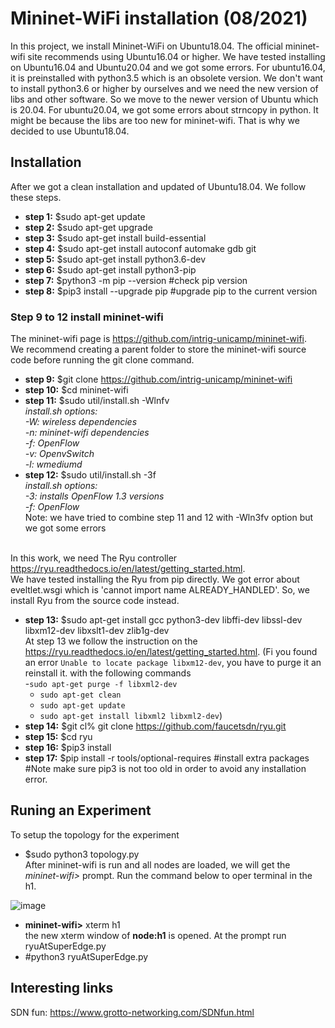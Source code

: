 # Mininet-WiFi installation (08/2021)
In this project, we install Mininet-WiFi on Ubuntu18.04.
The official mininet-wifi site recommends using Ubuntu16.04 or higher.
We have tested installing on Ubuntu16.04 and Ubuntu20.04 and we got some errors.
For ubuntu16.04, it is preinstalled with python3.5 which is an obsolete version. 
We don't want to install python3.6 or higher by ourselves and we need the new version of libs and other software. 
So we move to the newer version of Ubuntu which is 20.04.
For ubuntu20.04, we got some errors about strncopy in python. It might be because the libs are too new for mininet-wifi.
That is why we decided to use Ubuntu18.04.
<br>
## Installation
After we got a clean installation and updated of Ubuntu18.04. 
We follow these steps.
- **step 1:** $sudo apt-get update
- **step 2:** $sudo apt-get upgrade
- **step 3:** $sudo apt-get install build-essential
- **step 4:** $sudo apt-get install autoconf automake gdb git
- **step 5:** $sudo apt-get install python3.6-dev
- **step 6:** $sudo apt-get install python3-pip
- **step 7:** $python3 -m pip --version    #check pip version
- **step 8:** $pip3 install --upgrade pip  #upgrade pip to the current version

### Step 9 to 12 install mininet-wifi 
The mininet-wifi page is https://github.com/intrig-unicamp/mininet-wifi. <br>
We recommend creating a parent folder to store the mininet-wifi source code before running the git clone command.
- **step 9:** $git clone https://github.com/intrig-unicamp/mininet-wifi
- **step 10:** $cd mininet-wifi
- **step 11:** $sudo util/install.sh -Wlnfv
<br>*install.sh options:
<br>-W: wireless dependencies
<br>-n: mininet-wifi dependencies
<br>-f: OpenFlow
<br>-v: OpenvSwitch
<br>-l: wmediumd*
- **step 12:** $sudo util/install.sh -3f 
<br>*install.sh options:
<br>-3: installs OpenFlow 1.3 versions
<br>-f: OpenFlow*
<br>Note: we have tried to combine step 11 and 12 with -Wln3fv option but we got some errors 

<br>In this work, we need The Ryu controller https://ryu.readthedocs.io/en/latest/getting_started.html.
<br> We have tested installing the Ryu from pip directly. We got error about eveltlet.wsgi which is 'cannot import name ALREADY_HANDLED'. So, we install Ryu from the source code instead.
- **step 13:** $sudo apt-get install gcc python3-dev libffi-dev libssl-dev libxm12-dev libxslt1-dev zlib1g-dev
<br> At step 13 we follow the instruction on the https://ryu.readthedocs.io/en/latest/getting_started.html. (Fi you found an error `Unable to locate package libxm12-dev`, you have to purge it an reinstall it. with the following commands <br/>
  -`sudo apt-get purge -f libxml2-dev` <br/>
  - `sudo apt-get clean` <br/>
  - `sudo apt-get update` <br/>
  - `sudo apt-get install libxml2 libxml2-dev`) <br/>
- **step 14:** $git cl% git clone https://github.com/faucetsdn/ryu.git
- **step 15:** $cd ryu
- **step 16:** $pip3 install
- **step 17:** $pip install -r tools/optional-requires   #install extra packages
<br>#Note make sure pip3 is not too old in order to avoid any installation error.

## Runing an Experiment
To setup the topology for the experiment
- $sudo python3 topology.py
<br> After mininet-wifi is run and all nodes are loaded, we will get the *mininet-wifi>* prompt. 
Run the command below to oper terminal in the h1.

![image](https://user-images.githubusercontent.com/13536277/128671129-d8ef97fa-a7b9-43fd-b8bf-9556459fb992.png)

- **mininet-wifi>** xterm h1 
<br> the new xterm window of **node:h1** is opened. At the prompt run ryuAtSuperEdge.py
- #python3 ryuAtSuperEdge.py



## Interesting links
SDN fun: https://www.grotto-networking.com/SDNfun.html
